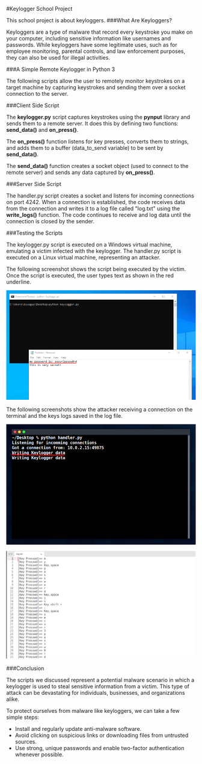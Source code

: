 #Keylogger School Project

This school project is about keyloggers.
###What Are Keyloggers?

Keyloggers are a type of malware that record every keystroke you make on your computer, including sensitive information like usernames and passwords. While keyloggers have some legitimate uses, such as for employee monitoring, parental controls, and law enforcement purposes, they can also be used for illegal activities.

###A Simple Remote Keylogger in Python 3

The following scripts allow the user to remotely monitor keystrokes on a target machine by capturing keystrokes and sending them over a socket connection to the server.

###Client Side Script

The **keylogger.py** script captures keystrokes using the **pynput** library and sends them to a remote server. It does this by defining two functions: **send_data()** and **on_press()**.

The **on_press()** function listens for key presses, converts them to strings, and adds them to a buffer (data_to_send variable) to be sent by **send_data()**.

The **send_data()** function creates a socket object (used to connect to the remote server) and sends any data captured by **on_press()**.

###Server Side Script

The handler.py script creates a socket and listens for incoming connections on port 4242. When a connection is established, the code receives data from the connection and writes it to a log file called "log.txt" using the **write_logs()** function. The code continues to receive and log data until the connection is closed by the sender.

###Testing the Scripts

The keylogger.py script is executed on a Windows virtual machine, emulating a victim infected with the keylogger. The handler.py script is executed on a Linux virtual machine, representing an attacker.

The following screenshot shows the script being executed by the victim. Once the script is executed, the user types text as shown in the red underline.

![victim virtual machine](images/victim.png)

The following screenshots show the attacker receiving a connection on the terminal and the keys logs saved in the log file.

![attacker virtual machine](images/attacker.png)

![log file](images/log.png)

###Conclusion

The scripts we discussed represent a potential malware scenario in which a keylogger is used to steal sensitive information from a victim. This type of attack can be devastating for individuals, businesses, and organizations alike.

To protect ourselves from malware like keyloggers, we can take a few simple steps:

- Install and regularly update anti-malware software.
- Avoid clicking on suspicious links or downloading files from untrusted
sources.
- Use strong, unique passwords and enable two-factor authentication whenever possible.
